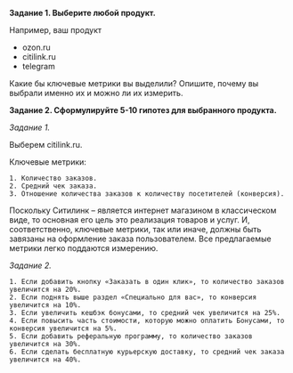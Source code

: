 **Задание 1. Выберите любой продукт.**

Например, ваш продукт 
* ozon.ru 
* citilink.ru 
* telegram 

Какие бы ключевые метрики вы выделили? Опишите, почему вы выбрали именно их и можно ли их измерить.

**Задание 2. Сформулируйте 5-10 гипотез для выбранного продукта.**

*Задание 1.*

Выберем citilink.ru.

Ключевые метрики:

    1. Количество заказов.
    2. Средний чек заказа.
    3. Отношение количества заказов к количеству посетителей (конверсия).

Поскольку Ситилинк – является интернет магазином в классическом виде, то основная его цель это реализация товаров и услуг. И, соответственно, ключевые метрики, так или иначе, должны быть завязаны на оформление заказа пользователем. Все предлагаемые метрики легко поддаются измерению.

*Задание 2.*

    1. Если добавить кнопку «Заказать в один клик», то количество заказов увеличится на 20%.
    2. Если поднять выше раздел «Специально для вас», то конверсия увеличится на 10%.
    3. Если увеличить кешбэк бонусами, то средний чек увеличится на 25%.
    4. Если повысить часть стоимости, которую можно оплатить Бонусами, то конверсия увеличится на 5%.
    5. Если добавить реферальную программу, то количество заказов увеличится на 30%.
    6. Если сделать бесплатную курьерскую доставку, то средний чек заказа увеличится на 40%.

